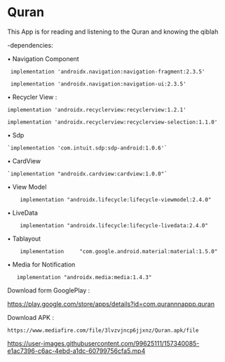 # Quran


This App is for reading and listening to the Quran and knowing the qiblah


 -dependencies:


• Navigation Component


` implementation 'androidx.navigation:navigation-fragment:2.3.5'`
 
 
` implementation 'androidx.navigation:navigation-ui:2.3.5'`

 
• Recycler View :
 
 
 `implementation 'androidx.recyclerview:recyclerview:1.2.1'`
    
    
 `implementation 'androidx.recyclerview:recyclerview-selection:1.1.0'`
 
 
• Sdp


    `implementation 'com.intuit.sdp:sdp-android:1.0.6'`



• CardView


    `implementation "androidx.cardview:cardview:1.0.0"`


• View Model
 
 
`    implementation "androidx.lifecycle:lifecycle-viewmodel:2.4.0"`
    
    
• LiveData


`    implementation "androidx.lifecycle:lifecycle-livedata:2.4.0"`
    
    
• Tablayout


`    implementation 	"com.google.android.material:material:1.5.0"`
    
    
• Media for Notification
   
   
`   implementation "androidx.media:media:1.4.3"`
   
   
Download form GooglePlay :

https://play.google.com/store/apps/details?id=com.qurannnappp.quran
   
   
Download APK :

    https://www.mediafire.com/file/3lvzvjncp6jjxnz/Quran.apk/file


https://user-images.githubusercontent.com/99625111/157340085-e1ac7396-c6ac-4ebd-a1dc-60799756cfa5.mp4





   
